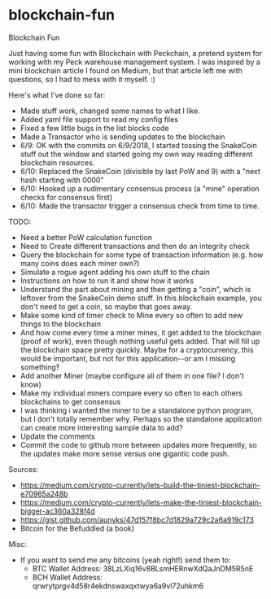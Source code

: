 # blockchain-fun
Blockchain Fun

Just having some fun with Blockchain with Peckchain, a pretend system for working with my Peck warehouse management system.
I was inspired by a mini blockchain article I found on Medium, but that article left me with questions, so I had to mess with it myself. :)

Here's what I've done so far:
* Made stuff work, changed some names to what I like.
* Added yaml file support to read my config files
* Fixed a few little bugs in the list blocks code
* Made a Transactor who is sending updates to the blockchain
* 6/9: OK with the commits on 6/9/2018, I started tossing the SnakeCoin stuff out the window and started going my own way reading different blockchain resources.
* 6/10: Replaced the SnakeCoin (divisible by last PoW and 9) with a "next hash starting with 0000"
* 6/10: Hooked up a rudimentary consensus process (a "mine" operation checks for consensus first)
* 6/10: Made the transactor trigger a consensus check from time to time.

TODO:
* Need a better PoW calculation function
* Need to Create different transactions and then do an integrity check
* Query the blockchain for some type of transaction information (e.g. how many coins does each miner own?)
* Simulate a rogue agent adding his own stuff to the chain
* Instructions on how to run it and show how it works
* Understand the part about mining and then getting a "coin", which is leftover from the SnakeCoin demo stuff.  In this blockchain example, you don't need to get a coin, so maybe that goes away.
* Make some kind of timer check to Mine every so often to add new things to the blockchain
* And how come every time a miner mines, it get added to the blockchain (proof of work), even though nothing useful gets added.  That will fill up the blockchain space pretty quickly.  Maybe for a cryptocurrency, this would be important, but not for this application--or am I missing something?
* Add another Miner (maybe configure all of them in one file?  I don't know)
* Make my individual miners compare every so often to each others blockchains to get consensus
* I was thinking i wanted the miner to be a standalone python program, but I don't totally remember why.  Perhaps so the standalone application can create more interesting sample data to add?
* Update the comments
* Commit the code to github more between updates more frequently, so the updates make more sense versus one gigantic code push.

Sources:
* https://medium.com/crypto-currently/lets-build-the-tiniest-blockchain-e70965a248b
* https://medium.com/crypto-currently/lets-make-the-tiniest-blockchain-bigger-ac360a328f4d
* https://gist.github.com/aunyks/47d157f8bc7d1829a729c2a6a919c173
* Bitcoin for the Befuddled (a book)

Misc:
* If you want to send me any bitcoins (yeah right!) send them to:
  * BTC Wallet Address: 38LzLXiq16v8BLsmHERnwXdQaJnDM5R5nE
  * BCH Wallet Address: qrwrytprgv4d58r4ekdnswaxqxtwya6a9vl72uhkm6
